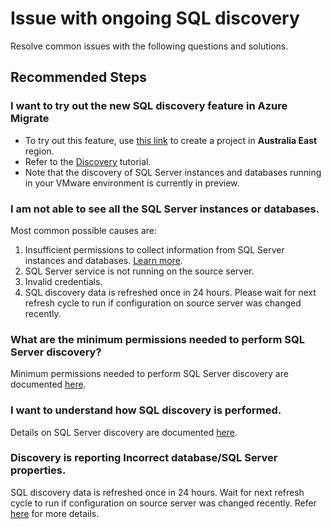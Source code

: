 <properties
  pagetitle="Issue with ongoing SQL discovery"
  description=""
  service="microsoft.migrate"
  resource="migrateprojects"
  ms.author="vivikram"
  selfhelptype="Generic"
  supporttopicids="32786258"
  productpesids="16348"
  cloudenvironments="fairfax,public,usnat,ussec"
  disableclouds="blackforest,mooncake"
  articleid="f93acb1a-c8cb-494b-81dd-f27a94283af7"
  ownershipid="Compute_AzureMigrate" />
# Issue with ongoing SQL discovery

Resolve common issues with the following questions and solutions.

## **Recommended Steps**

### **I want to try out the new SQL discovery feature in Azure Migrate**
- To try out this feature, use [this link](https://go.microsoft.com/fwlink/?linkid=2155668L) to create a project in **Australia East** region.
- Refer to the [Discovery](https://docs.microsoft.com/azure/migrate/tutorial-discover-vmware) tutorial.
- Note that the discovery of SQL Server instances and databases running in your VMware environment is currently in preview.

### **I am not able to see all the SQL Server instances or databases.**
Most common possible causes are: 
1. Insufficient permissions to collect information from SQL Server instances and databases. [Learn more](https://go.microsoft.com/fwlink/?linkid=2156401).
2. SQL Server service is not running on the source server. 
3. Invalid credentials.
4. SQL discovery data is refreshed once in 24 hours. Please wait for next refresh cycle to run if configuration on source server was changed recently.

### **What are the minimum permissions needed to perform SQL Server discovery?**
Minimum permissions needed to perform SQL Server discovery are documented [here](https://go.microsoft.com/fwlink/?linkid=2156401).

### **I want to understand how SQL discovery is performed.**
Details on SQL Server discovery are documented [here](https://docs.microsoft.com/azure/migrate/migrate-support-matrix-vmware).

### **Discovery is reporting Incorrect database/SQL Server properties.**
SQL discovery data is refreshed once in 24 hours. Wait for next refresh cycle to run if configuration on source server was changed recently. Refer [here](https://docs.microsoft.com/azure/migrate/migrate-support-matrix-vmware) for more details.
